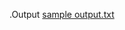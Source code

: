 .Output
 [sample output.txt](https://github.com/butulnawazz/M1_Bus-reservation/files/8402361/sample.output.txt)

